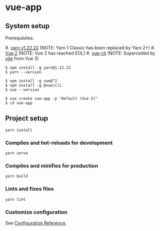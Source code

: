 # vue-app

## System setup

Prerequisites:

#. [yarn v1.22.22](https://classic.yarnpkg.com/) (NOTE: Yarn 1 Classic has been replaced by Yarn 2+)
#. [Vue 2](https://v2.vuejs.org/) (NOTE: Vue 2 has reached EOL)
#. [vue-cli](https://cli.vuejs.org/) (NOTE: Superceded by [vite](https://vite.dev/) from Vue 3)

```console
$ npm install -g yarn@1.22.22
$ yarn --version

$ npm install -g vue@^2
$ npm install -g @vue/cli
$ vue --version

$ vue create vue-app -p "Default (Vue 2)"
$ cd vue-app
```

## Project setup
```console
yarn install
```

### Compiles and hot-reloads for development
```console
yarn serve
```

### Compiles and minifies for production
```console
yarn build
```

### Lints and fixes files
```console
yarn lint
```

### Customize configuration
See [Configuration Reference](https://cli.vuejs.org/config/).
